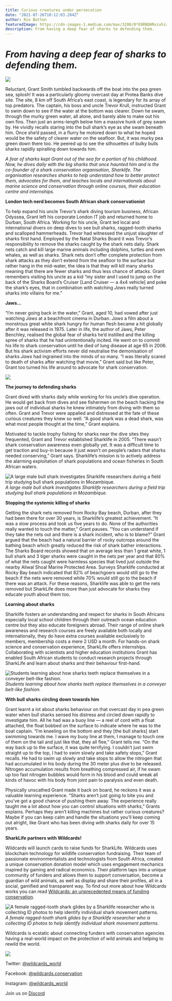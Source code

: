 ```yaml
---
title: Curious creatures under persecution
date: "2021-07-26T10:12:03.284Z"
author: Rio Button
featuredImage: https://cdn-images-1.medium.com/max/3200/0*E8RBQHRxivhixXza
description: From having a deep fear of sharks to defending them.
---
```


# _From having a deep fear of sharks to defending them._



![](https://cdn-images-1.medium.com/max/3200/0*E8RBQHRxivhixXza)

Reluctant, Grant Smith tumbled backwards off the boat into the pea green sea, splosh! It was a particularly gloomy overcast day at Protea Banks dive site. The site, 8 km off South Africa’s east coast, is legendary for its array of top predators. The captain, his boss and uncle Trevor Krull, instructed Grant to swim down to see if the water at the bottom was clearer. Down he swam, through the murky green water, all alone, and barely able to make out his own fins. Then just an arms-length below him a massive hunk of grey swam by. He vividly recalls staring into the bull shark’s eye as she swam beneath him. Once she’d passed, in a flurry he motored down to what he hoped would be the safety of clearer water on the seafloor. But, it was murky pea green down there too. He peered up to see the silhouettes of bulky bulls sharks rapidly spiralling down towards him.

_A fear of sharks kept Grant out of the sea for a portion of his childhood. Now, he dives daily with the big sharks that once haunted him and is the co-founder of a shark conservation organisation, Sharklife. The organisation researches sharks to help understand how to better protect them, advocates for them, and teaches locals and internationals about marine science and conservation through online courses, their education centre and internships._

**London tech nerd becomes South African shark conservationist**

To help expand his uncle Trevor’s shark diving tourism business, African Odyssea, Grant left his corporate London IT job and returned home to Durban, South Africa. Working for his uncle, Grant led local and international divers on deep dives to see bull sharks, ragged-tooth sharks and scalloped hammerheads. Trevor had witnessed the unjust slaughter of sharks first hand. Employed by the Natal Sharks Board it was Trevor’s responsibility to remove the sharks caught by the shark nets daily. Shark nets catch and kill large marine animals including dolphins, turtles and even whales, as well as sharks. Shark nets don’t offer complete protection from shark attacks as they don’t extend from the seafloor to the surface but rather hang in the mid-water, the idea is that they will kill many sharks meaning that there are fewer sharks and thus less chance of attacks. Grant remembers visiting his uncle as a kid “my sister and I used to jump on the back of the Sharks Board’s Cruiser [Land Cruiser — a 4x4 vehicle] and poke the shark’s eyes, that in combination with watching _Jaws_ really turned sharks into villains for me.”

**Jaws…**

“I’m never going back in the water,” Grant, aged 10, had vowed after just watching _Jaws_ at a beachfront cinema in Durban. _Jaws_ a film about a monstrous great white shark hungry for human flesh became a hit globally after it was released in 1975. Later in life, the author of Jaws, Peter Benchley, realised the global fear of sharks he’d instilled and the killing spree of sharks that he had unintentionally incited. He went on to commit his life to shark conservation until he died of lung disease at age 65 in 2006. But his shark activism efforts never did neutralise the demonisation of sharks _Jaws_ had ingrained into the minds of so many. “I was literally scared to death of sharks after watching that movie,” Grant said but like Peter, Grant too turned his life around to advocate for shark conservation.

![](https://cdn-images-1.medium.com/max/2000/0*XHSbx0EmWRFKVteB.jpg)

**The journey to defending sharks**

Grant dived with sharks daily while working for his uncle’s dive operation. He would get back from dives and see fishermen on the beach hacking the jaws out of individual sharks he knew intimately from diving with them so often. Grant and Trevor were appalled and distressed at the fate of these curious creatures they knew so well. “A good shark was a dead shark, was what most people thought at the time,” Grant explains.

Motivated to tackle trophy fishing for sharks near the dive sites they frequented, Grant and Trevor established Sharklife in 2005. “There wasn’t shark conservation awareness even globally yet. It was a difficult time to get traction and buy-in because it just wasn’t on people’s radars that sharks needed conserving,” Grant says. Sharklife’s mission is to actively address the alarming exploitation of shark populations and ocean fisheries in South African waters.

![A large male bull shark investigates Sharklife researchers during a field trip studying bull shark populations in Mozambique.](https://cdn-images-1.medium.com/max/2604/0*GDIpOpMagdYOw5n3)_A large male bull shark investigates Sharklife researchers during a field trip studying bull shark populations in Mozambique._

**Stopping the systemic killing of sharks**

Getting the shark nets removed from Rocky Bay beach, Durban, after they had been there for over 30 years, is Sharklife’s greatest achievement. “It was a slow process and took us five years to do. None of the authorities really wanted to touch the matter,” Grant pauses. “You can understand if they take the nets out and there is a shark incident, who is to blame?” Grant argued that the beach had a natural barrier of rocky outcrops around the bathing beach which greatly reduced the risk of shark bather interactions. The Sharks Board records showed that on average less than 1 great white, 1 bull shark and 3 tiger sharks were caught in the nets per year and that 80% of what the nets caught were harmless species that lived just outside the nearby Aliwal Shoal Marine Protected Area. Surveys Sharklife conducted at Rocky Bay beach indicated that 82% of beachgoers would still go to the beach if the nets were removed while 70% would still go to the beach if there was an attack. For these reasons, Sharklife was able to get the nets removed but SharkLife does more than just advocate for sharks they educate youth about them too.

**Learning about sharks**

Sharklife fosters an understanding and respect for sharks in South Africans especially local school children through their outreach ocean education centre but they also educate foreigners abroad. Their range of online shark awareness and research courses are freely available both locally and internationally, they do have extra courses available exclusively to members, membership costs a mere 2 USD a month. For hands-on shark science and conservation experience, SharkLife offers internships. Collaborating with scientists and higher education institutions Grant has enabled South African students to conduct research projects through SharkLife and learn about sharks and their behaviour first-hand.

![Students learning about how sharks teeth replace themselves in a conveyer belt-like fashion.](https://cdn-images-1.medium.com/max/2000/0*MZ7KJyWdVuGXqv-a)_Students learning about how sharks teeth replace themselves in a conveyer belt-like fashion._

**With bull sharks circling down towards him**

Grant learnt a lot about sharks behaviour on that overcast day in pea green water when bull sharks sensed his distress and circled down rapidly to investigate him. All he had was a buoy line — a reel of cord with a float attached, the float bobbed on the surface to indicate where he was to the boat captain. “I’m kneeling on the bottom and they [the bull sharks] start swimming towards me. I wave my buoy line at them, I manage to touch one of them on the tail and just like that, they all flee,” Grant tells me. “On the way back up to the surface, it was quite terrifying. I couldn’t just swim straight up to the top, I had to swim slowly and take safety stops,” Grant recalls. He had to swim up slowly and take stops to allow the nitrogen that had accumulated in his body during the 30 meter plus dive to be released. Nitrogen accumulation results from breathing compressed air, if he swam up too fast nitrogen bubbles would form in his blood and could wreak all kinds of havoc with his body from joint pain to paralysis and even death.

Physically unscathed Grant made it back on board, he reckons it was a valuable learning experience. “Sharks aren’t just going to bite you and you’ve got a good chance of pushing them away. The experience really taught me a lot about how you can control situations with sharks,” Grants explains. Perhaps they aren’t killing machines but rather curious creatures? Maybe if you can keep calm and handle the situations you’ll keep coming out alright, like Grant who has been diving with sharks daily for over 15 years.

**SharkLife partners with Wildcards!**

Wildcards will launch cards to raise funds for SharkLife. Wildcards uses blockchain technology for wildlife conservation fundraising. Their team of passionate environmentalists and technologists from South Africa, created a unique conservation donation model which uses engagement mechanics inspired by gaming and radical economics. Their platform taps into a unique community of funders and allows them to support conversation, become a guardian of wild animals, as well as display and share their profiles, all in a social, gamified and transparent way. To find out more about how Wildcards works you can read [Wildcards: an unprecedented means of funding conservation](https://blog.wildcards.world/wildcards-intro/).

![A female ragged-tooth shark glides by a Sharklife researcher who is collecting ID photos to help identify individual shark movement patterns.](https://cdn-images-1.medium.com/max/2000/0*vwXXAmINjl50l05t)_A female ragged-tooth shark glides by a Sharklife researcher who is collecting ID photos to help identify individual shark movement patterns._

Wildcards is ecstatic about connecting funders with conservation agencies having a real-world impact on the protection of wild animals and helping to rewild the world.

![](https://cdn-images-1.medium.com/max/3200/0*raiLN2NMzRkmeUE2)

Twitter: [@wildcards_world](https://twitter.com/wildcards_world)

Facebook: [@wildcards.conservation](https://www.facebook.com/wildcards.conservation)

Instagram: [@wildcards_world](https://www.instagram.com/wildcards_world/)

Join us on [Discord](https://discord.com/invite/2BKqdhPzEv)
